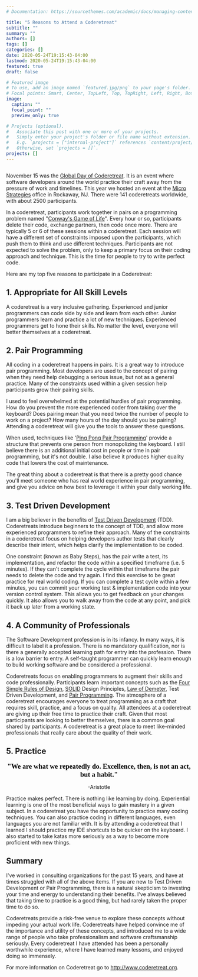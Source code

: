 ```yaml
---
# Documentation: https://sourcethemes.com/academic/docs/managing-content/

title: "5 Reasons to Attend a Coderetreat"
subtitle: ""
summary: ""
authors: []
tags: []
categories: []
date: 2020-05-24T19:15:43-04:00
lastmod: 2020-05-24T19:15:43-04:00
featured: true
draft: false

# Featured image
# To use, add an image named `featured.jpg/png` to your page's folder.
# Focal points: Smart, Center, TopLeft, Top, TopRight, Left, Right, BottomLeft, Bottom, BottomRight.
image:
  caption: ""
  focal_point: ""
  preview_only: true

# Projects (optional).
#   Associate this post with one or more of your projects.
#   Simply enter your project's folder or file name without extension.
#   E.g. `projects = ["internal-project"]` references `content/project/deep-learning/index.md`.
#   Otherwise, set `projects = []`.
projects: []
---
```


<p><img src="https://jasonjolley.com/blog/wp-content/uploads/2014/11/112514_2058_5ReasonstoA1.jpg" alt=""></p>
<p>November 15 was the <a href="https://globalday.coderetreat.org/">Global Day of Coderetreat</a>. It is an event where software developers around the world practice their craft away from the pressure of work and timelines. This year we hosted an event at the <a href="https://www.microstrat.com/">Micro Strategies</a> office in Rockaway, NJ. There were 141 coderetreats worldwide, with about 2500 participants.</p>
<p>In a coderetreat, participants work together in pairs on a programming problem named "<a href="https://en.wikipedia.org/wiki/Conway%27s_Game_of_Life">Conway's Game of Life</a>". Every hour or so, participants delete their code, exchange partners, then code once more. There are typically 5 or 6 of these sessions within a coderetreat. Each session will have a different set of constraints imposed upon the participants, which push them to think and use different techniques. Participants are not expected to solve the problem, only to keep a primary focus on their coding approach and technique. This is the time for people to try to write perfect code.</p>
<p>Here are my top five reasons to participate in a Coderetreat:</p>
<h2>1. Appropriate for All Skill Levels</h2>
<p>A coderetreat is a very inclusive gathering. Experienced and junior programmers can code side by side and learn from each other. Junior programmers learn and practice a lot of new techniques. Experienced programmers get to hone their skills. No matter the level, everyone will better themselves at a coderetreat.</p>
<h2>2. Pair Programming</h2>
<p>All coding in a coderetreat happens in pairs. It is a great way to introduce pair programming. Most developers are used to the concept of pairing when they need help debugging a serious issue, but not as a general practice. Many of the constraints used within a given session help participants grow their pairing skills.</p>
<p>I used to feel overwhelmed at the potential hurdles of pair programming. How do you prevent the more experienced coder from taking over the keyboard? Does pairing mean that you need twice the number of people to work on a project? How many hours of the day should you be pairing? Attending a coderetreat will give you the tools to answer these questions.</p>
<p>When used, techniques like '<a href="https://c2.com/cgi/wiki?PairProgrammingPingPongPattern">Ping Pong Pair Programming</a>' provide a structure that prevents one person from monopolizing the keyboard. I still believe there is an additional initial cost in people or time in pair programming, but it's not double. I also believe it produces higher quality code that lowers the cost of maintenance.</p>
<p>The great thing about a coderetreat is that there is a pretty good chance you'll meet someone who has real world experience in pair programming, and give you advice on how best to leverage it within your daily working life.</p>
<h2>3. Test Driven Development</h2>
<p>I am a big believer in the benefits of <a href="https://en.wikipedia.org/wiki/Test-driven_development">Test Driven Development</a> (TDD). Coderetreats introduce beginners to the concept of TDD, and allow more experienced programmers to refine their approach. Many of the constraints in a coderetreat focus on helping developers author tests that clearly describe their intent, which helps clarify the implementation to be coded.</p>
<p>One constraint (known as Baby Steps), has the pair write a test, its implementation, and refactor the code within a specified timeframe (i.e. 5 minutes). If they can't complete the cycle within that timeframe the pair needs to delete the code and try again. I find this exercise to be great practice for real world coding. If you can complete a test cycle within a few minutes, you can commit your working test &amp; implementation code into your version control system. This allows you to get feedback on your changes quickly. It also allows you to walk away from the code at any point, and pick it back up later from a working state.</p>
<h2>4. A Community of Professionals</h2>
<p>The Software Development profession is in its infancy. In many ways, it is difficult to label it a profession. There is no mandatory qualification, nor is there a generally accepted learning path for entry into the profession. There is a low barrier to entry. A self-taught programmer can quickly learn enough to build working software and be considered a professional.</p>
<p>Coderetreats focus on enabling programmers to augment their skills and code professionally. Participants learn important concepts such as the <a href="https://c2.com/cgi/wiki?XpSimplicityRules">Four Simple Rules of Design</a>, <a href="en.wikipedia.org/wiki/SOLID_(object-oriented_design)">SOLID</a> Design Principles, <a href="https://en.wikipedia.org/wiki/Law_of_Demeter">Law of Demeter</a>, Test Driven Development, and <a href="https://www.extremeprogramming.org/rules/pair.html">Pair Programming</a>. The atmosphere of a coderetreat encourages everyone to treat programming as a craft that requires skill, practice, and a focus on quality. All attendees at a coderetreat are giving up their free time to practice their craft. Given that most participants are looking to better themselves, there is a common goal shared by participants. A coderetreat is a great place to meet like-minded professionals that really care about the quality of their work.</p>
<h2>5. Practice</h2>
<p style="text-align: center;"><span style="color: black; font-family: Bradley Hand ITC; font-size: 14pt;"><strong>"We are what we repeatedly do. Excellence, then, is not an act, but a habit."<br></strong></span></p>
<p style="text-align: center;">-Aristotle</p>
<p>Practice makes perfect. There is nothing like learning by doing. Experiential learning is one of the most beneficial ways to gain mastery in a given subject. In a coderetreat you have the opportunity to practice many coding techniques. You can also practice coding in different languages, even languages you are not familiar with. It is by attending a coderetreat that I learned I should practice my IDE shortcuts to be quicker on the keyboard. I also started to take katas more seriously as a way to become more proficient with new things.</p>
<h2>Summary</h2>
<p>I've worked in consulting organizations for the past 15 years, and have at times struggled with all of the above items. If you are new to Test Driven Development or Pair Programming, there is a natural skepticism to investing your time and energy to understanding their benefits. I've always believed that taking time to practice is a good thing, but had rarely taken the proper time to do so.</p>
<p>Coderetreats provide a risk-free venue to explore these concepts without impeding your actual work life. Coderetreats have helped convince me of the importance and utility of these concepts, and introduced me to a wide range of people who take professionalism and software craftsmanship seriously. Every coderetreat I have attended has been a personally worthwhile experience, where I have learned many lessons, and enjoyed doing so immensely.</p>
<p>For more information on Coderetreat go to <a href="https://www.coderetreat.org">http://www.coderetreat.org</a>.</p>

